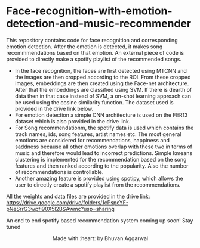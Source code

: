 # Face-recognition-with-emotion-detection-and-music-recommender

This repository contains code for face recognition and corresponding emotion detection. After the emotion is detected, it makes song recommmendations based on that emotion. An external piece of code is provided to directly make a spotify playlist of the recommended songs. 

- In the face recognition, the faces are first detected using MTCNN and the images are then cropped according to the ROI. From these cropped images, embeddings are then created using the Face-net architecture. After that the embeddings are classified using SVM. If there is dearth of data then in that case instead of SVM, a on-shot learning approach can be used using the cosine similarity function. The dataset used is provided in the drive link below.
- For emotion detection a simple CNN architecture is used on the FER13 dataset which is also provided in the drive link.
- For Song recommendationm, the spotify data is used which contains the track names, ids, song features, artist names etc. The most general emotions are considered for recommendations, happiness and saddness because all other emotions overlap with these two in terms of music and therefore would lead to incorrect predictions. Simple kmeans clustering is implemented for the recommendation based on the song features and then ranked according to the popularity. Also the number of recommendations is controllable.
- Another amazing feature is provided using spotipy, which allows the user to directly create a spotify playlist from the recommendations.

All the weights and data files are provided in the drive link:
https://drive.google.com/drive/folders/1cPspeYF-pNeSrrG3wpfi90X5l2BSAwmc?usp=sharing

An end to end spotify based recommendation system coming up soon! Stay tuned
<p align='center'>Made with :heart: by Bhuvan Aggarwal </p>

